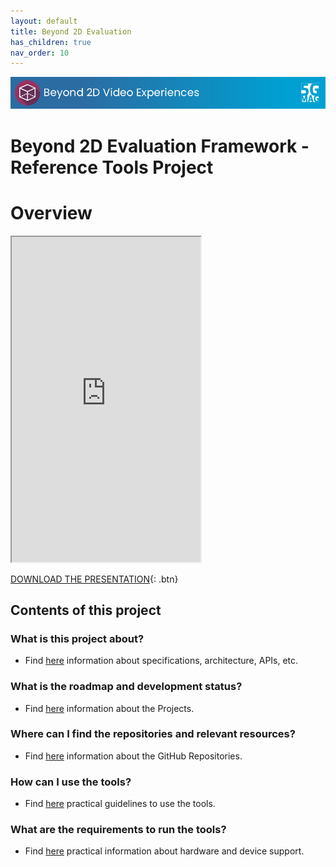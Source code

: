 ```yaml
---
layout: default
title: Beyond 2D Evaluation
has_children: true
nav_order: 10
---
```


<img src="../../assets/images/Banner_B2D.png" /> 

# Beyond 2D Evaluation Framework - Reference Tools Project

# Overview
<iframe width="60%" height="520" src="https://drive.google.com/file/d/1v9Z6qig8Sc3-fw3LP3XqsmZJ8KuE7zWa/preview"></iframe>

[DOWNLOAD THE PRESENTATION](https://drive.google.com/file/d/1v9Z6qig8Sc3-fw3LP3XqsmZJ8KuE7zWa/preview){: .btn} 

## Contents of this project

### What is this project about?
* Find [here](./under-development.html) information about specifications, architecture, APIs, etc.

### What is the roadmap and development status?
* Find [here](./projects.html) information about the Projects.
 
### Where can I find the repositories and relevant resources?
* Find [here](./repositories.html) information about the GitHub Repositories.

### How can I use the tools?
* Find [here](./tutorials.html) practical guidelines to use the tools.

### What are the requirements to run the tools?
* Find [here](./requirements.html) practical information about hardware and device support. 
